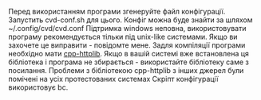 Перед використанням програми згенеруйте файл конфігурації. Запустить cvd-conf.sh для цього. Конфіг можна буде знайти за шляхом ~/.config/cvd/cvd.conf
Підтримка windows неповна, використовувати програму рекомендується тільки під unix-like системами. Якщо ви захочете це виправити - повідомте мене.
Задля компіляції програми необхідно мати [cpp-httplib](https://raw.githubusercontent.com/yhirose/cpp-httplib/master/httplib.h). Якщо в вашій системі вже встановлена ця бібліотека і програма не збирається - використайте бібліотеку саме з посилання. Проблеми з бібліотекою cpp-httplib з інших джерел були помічені на усіх протестованих системах
Скріпт конфігурації використовує bc.